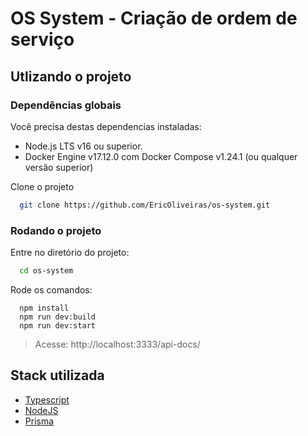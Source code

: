 # OS System - Criação de ordem de serviço

## Utlizando o projeto

### Dependências globais

Você precisa destas dependencias instaladas:

- Node.js LTS v16 ou superior.
- Docker Engine v17.12.0 com Docker Compose v1.24.1 (ou qualquer versão superior)

Clone o projeto

```bash
  git clone https://github.com/EricOliveiras/os-system.git
```

### Rodando o projeto

Entre no diretório do projeto:

```bash
  cd os-system
```

Rode os comandos:
```
  npm install
  npm run dev:build
  npm run dev:start
```

> Acesse: http://localhost:3333/api-docs/

## Stack utilizada
- [Typescript](https://www.typescriptlang.org/)
- [NodeJS](https://nodejs.org/)
- [Prisma](https://www.prisma.io/)
